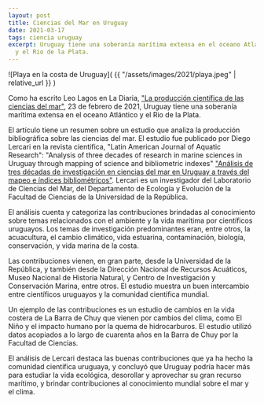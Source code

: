 ```yaml
---
layout: post
title: Ciencias del Mar en Uruguay
date: 2021-03-17
tags: ciencia uruguay
excerpt: Uruguay tiene una soberanía marítima extensa en el oceano Atlántico
  y el Rio de la Plata.
---
```


![Playa en la costa de Uruguay](
  {{ "/assets/images/2021/playa.jpeg" | relative_url }}
)

Como ha escrito Leo Lagos en La Diaria,
["La producción científica de las ciencias del mar"](
  https://ladiaria.com.uy/ciencia/articulo/2021/2/la-produccion-cientifica-de-las-ciencias-del-mar-crecio-notablemente-en-las-ultimas-tres-decadas-pero-muestra-signos-de-estancamiento-desde-2014/
), 23 de febrero de 2021,
Uruguay tiene una soberanía marítima extensa en el oceano Atlántico y el
Rio de la Plata.

El artículo tiene un resumen sobre un estudio que analiza la producción
bibliográfica sobre las ciencias del mar. El estudio fue publicado por
Diego Lercari en la
revista cientifica, "Latin American Journal of Aquatic Research":
"Analysis of three decades of research in marine sciences in Uruguay through
mapping of science and bibliometric indexes" ["Análisis de tres décadas de
investigación en ciencias del mar en Uruguay a
través del mapeo e índices bibliométricos"](
  https://doi.org/10.3856/vol49-issue1-fulltext-2584
).
Lercari es un investigador del Laboratorio de Ciencias del Mar, del
Departamento de Ecología y Evolución de la
Facultad de Ciencias de la Universidad de la República.

El análisis cuenta y categoriza las contribuciones brindadas
al conocimiento sobre temas relacionados con el ambiente y la vida marítima
por científicos uruguayos.
Los temas de investigación predominantes eran, entre otros, la acuacultura,
el cambio climático, vida estuarina, contaminación, biología, conservación,
y vida marina de la costa.

Las contribuciones vienen, en gran parte, desde la Universidad de la República,
y también desde la Dirección Nacional de Recursos Acuáticos,
Museo Nacional de Historia Natural, y Centro de Investigación y Conservación
Marina, entre otros. El estudio muestra un buen intercambio entre científicos
uruguayos y la comunidad científica mundial.

Un ejemplo de las contribuciones es un estudio de cambios en la vida
costera de La Barra de Chuy que vienen por cambios del clima, como
El Niño y el impacto humano por la quema de hidrocarburos.
El estudio utilizó datos acopiados a lo largo de cuarenta años
en la Barra de Chuy por la Facultad de Ciencias.

El análisis de Lercari destaca las buenas contribuciones que ya ha hecho la comunidad
cientifica uruguaya, y concluyó que Uruguay podría hacer más para estudiar la
vida ecológica, desorollar y aprovechar su gran recurso marítimo, y brindar
contribuciones al conocimiento mundial sobre el mar y el clima.
